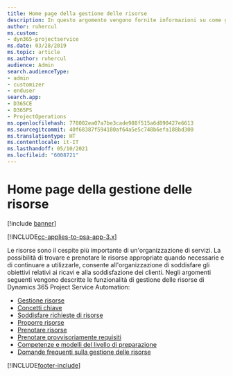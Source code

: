 ```yaml
---
title: Home page della gestione delle risorse
description: In questo argomento vengono fornite informazioni su come gestire le risorse.
author: ruhercul
ms.custom:
- dyn365-projectservice
ms.date: 03/28/2019
ms.topic: article
ms.author: ruhercul
audience: Admin
search.audienceType:
- admin
- customizer
- enduser
search.app:
- D365CE
- D365PS
- ProjectOperations
ms.openlocfilehash: 778002ea07a7be3cade988f515a6d890427e6613
ms.sourcegitcommit: 40f68387f594180af64a5e5c748b6efa188bd300
ms.translationtype: HT
ms.contentlocale: it-IT
ms.lasthandoff: 05/10/2021
ms.locfileid: "6008721"
---
```

# <a name="resource-management-home-page"></a>Home page della gestione delle risorse

[!include [banner](../includes/psa-now-project-operations.md)]

[!INCLUDE[cc-applies-to-psa-app-3.x](../includes/cc-applies-to-psa-app-3x.md)]

Le risorse sono il cespite più importante di un'organizzazione di servizi. La possibilità di trovare e prenotare le risorse appropriate quando necessarie e di continuare a utilizzarle, consente all'organizzazione di soddisfare gli obiettivi relativi ai ricavi e alla soddisfazione dei clienti. Negli argomenti seguenti vengono descritte le funzionalità di gestione delle risorse di Dynamics 365 Project Service Automation:

- [Gestione risorse](manage-resources.md)
- [Concetti chiave](reports-key-concepts.md)
- [Soddisfare richieste di risorse](resource-management-fulfill-requests.md)
- [Proporre risorse](resource-management-propose-resources.md)
- [Prenotare risorse](resource-management-book-resources-scheduleboard.md)
- [Prenotare provvisoriamente requisiti](resource-management-softbook-requirements.md)
- [Competenze e modelli del livello di preparazione](resource-management-skills-proficiency.md)
- [Domande frequenti sulla gestione delle risorse](resource-management-faq.md)


[!INCLUDE[footer-include](../includes/footer-banner.md)]